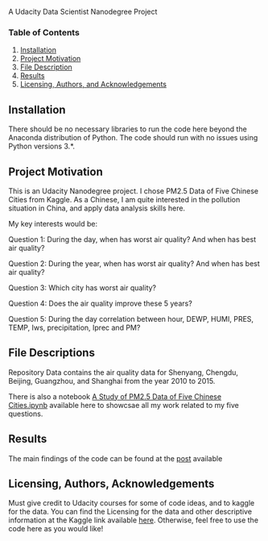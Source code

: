 A Udacity Data Scientist Nanodegree Project

### Table of Contents

1. [Installation](#installation)
2. [Project Motivation](#motivation)
3. [File Description](#files)
4. [Results](#results)
5. [Licensing, Authors, and Acknowledgements](#licensing)

## Installation <a name="installation"></a>

There should be no necessary libraries to run the code here beyond the Anaconda distribution of Python. The code should run with no issues using Python versions 3.*.

## Project Motivation<a name="motivation"></a>

This is an Udacity Nanodegree project. 
I chose PM2.5 Data of Five Chinese Cities from Kaggle.
As a Chinese, I am quite interested in the pollution situation in China, and apply data analysis skills here.

My key interests would be:

Question 1: During the day, when has worst air quality? And when has best air quality?

Question 2: During the year, when has worst air quality? And when has best air quality?

Question 3: Which city has worst air quality?

Question 4: Does the air quality improve these 5 years?

Question 5: During the day correlation between hour, DEWP, HUMI, PRES, TEMP, Iws, precipitation, Iprec and PM?

## File Descriptions <a name="files"></a>

Repository Data contains the air quality data for Shenyang, Chengdu, Beijing, Guangzhou, and Shanghai from the year 2010 to 2015. 

There is also a notebook [A Study of PM2.5 Data of Five Chinese Cities.ipynb](https://github.com/zhangyu-paris/Write_A_Data_Science_Blog_Post/blob/master/A%20Study%20of%20PM2.5%20Data%20of%20Five%20Chinese%20Cities.ipynb) available here  to showcsae all my work related to my five questions.



## Results<a name="results"></a>

The main findings of the code can be found at the [post](https://medium.com/@zhangyu19900418/a-study-of-pm2-5-data-of-five-chinese-cities-fdec58cebf5f?postPublishedType=initial) available



## Licensing, Authors, Acknowledgements<a name="licensing"></a>

Must give credit to Udacity courses for some of code ideas, and to kaggle for the data. You can find the Licensing for the data and other descriptive information at the Kaggle link available [here](https://www.kaggle.com/uciml/pm25-data-for-five-chinese-cities). Otherwise, feel free to use the code here as you would like!
